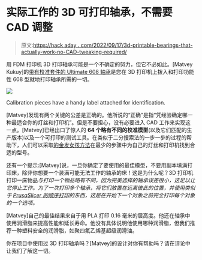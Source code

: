 # 实际工作的 3D 可打印轴承，不需要 CAD 调整

> 原文:[https://hack aday . com/2022/09/17/3d-printable-bearings-that-actually-work-no-CAD-tweaking-required/](https://hackaday.com/2022/09/17/3d-printable-bearings-that-actually-work-no-cad-tweaking-required/)

用 FDM 打印机 3D 打印轴承可能是一个不确定的努力，但它不必如此。[Matvey Kukuy]的[带有校准套件的 Ultimate 608 轴承](https://www.printables.com/model/276409-ultimate-608-bearing-with-calibration-kit)是您在 3D 打印机上拨入和打印功能性 608 型就地打印轴承所需的一切。

[![](../Images/99fafd6421bc659f60add78e39445832.png)](https://hackaday.com/wp-content/uploads/2022/09/608-printable-bearings.png)

Calibration pieces have a handy label attached for identification.

[Matvey]发现有两个关键的公差是正确的。他所说的“正确”是指“凭经验确定哪一种最适合你的灯丝和打印机”。但是不要担心，没有必要进入 CAD 工作来实现这一点。[Matvey]已经出口了惊人的 **64 个略有不同的校准模型**(以及它们匹配的生产版本)以及一个可打印的测试工具。在类似于二分搜索法的一步一步的过程的帮助下，人们可以采取[的金发女孩方法](https://hackaday.com/2020/06/09/finding-perfect-part-fits-with-the-goldilocks-approach-and-openscad/)在最少的步骤中为自己的灯丝和打印机找到合适的型号。

还有一个提示:[Matvey]说，一旦你确定了要使用的最佳模型，不要用副本填满打印床，除非你想要一个装满可能无法工作的轴承的床！这是为什么呢？3D 打印机打印一床物品*与打印一个物品略有不同，因为完美选择的轴承误差很小，这足以让它停止工作。为了一次打印多个轴承，将它们放置在远离彼此的位置，并使用类似于 [PrusaSlicer 的顺序打印](https://help.prusa3d.com/article/sequential-printing_124589)的东西，这是在开始下一个对象之前完全打印每个对象的一个选项。*

[Matvey]自己的最佳结果来自于用 PLA 打印 0.16 毫米的层高度。他还在轴承中使用润滑脂来提高性能和延长寿命。他没有具体说明他使用哪种润滑脂，但我们推荐一种塑料安全的润滑脂，如聚四氟乙烯基超级润滑油。

你在项目中使用过 3D 打印轴承吗？[Matvey]的设计对你有帮助吗？请在评论中让我们了解这一切。